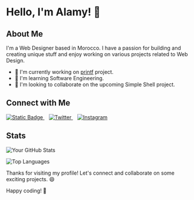 # Hello, I'm Alamy! 👋

## About Me

I'm a Web Designer based in Morocco. I have a passion for building and creating unique stuff and enjoy working on various projects related to Web Design. 

- 🔭 I'm currently working on [printf](https://github.com/alamy2711/printf) project.
- 🌱 I'm learning Software Engineering.
- 👯 I'm looking to collaborate on the upcoming Simple Shell project.
<!---
- 💬 Ask me about [Your Area of Expertise].

## Tech Stack

Here are some of the technologies and tools I enjoy working with:

- 🚀 [Technology 1]
- 🌐 [Technology 2]
- 📱 [Technology 3]
- 💻 [Technology 4]

## Projects

Some of the projects I'm proud of:

- [Project 1 Name](Link to Project 1): Description of the project.
- [Project 2 Name](Link to Project 2): Description of the project.
- [Project 3 Name](Link to Project 3): Description of the project.

You can find more of my projects on [GitHub](https://github.com/YourGitHubUsername).
--->

## Connect with Me

<a href="https://www.linkedin.com/in/mustaphaelalamy/">
 <img alt="Static Badge" src="https://img.shields.io/badge/LinkedIn-%230A66C2?style=flat-square&logo=LinkedIn&logoColor=white&link=https%3A%2F%2Fwww.linkedin.com%2Fin%2Fmustaphaelalamy%2F">
 </a>
 <span>&nbsp;&nbsp;</span>
 <a href="https://twitter.com/alamy2711">
 <img alt="Twitter" src="https://img.shields.io/badge/Twitter-%231D9BF0?style=flat-square&logo=twitter&logoColor=white&link=https%3A%2F%2Ftwitter.com%2Falamy2711">
 </a>
 <span>&nbsp;&nbsp;</span>
 <a href="https://www.instagram.com/alamy2711/">
 <img alt="Instagram" src="https://img.shields.io/badge/Instagram-%23E4405F?style=flat-square&logo=instagram&logoColor=white&link=https%3A%2F%2Fwww.instagram.com%2Falamy2711%2F">
 </a>

## Stats

![Your GitHub Stats](https://github-readme-stats.vercel.app/api?username=alamy2711&show_icons=true&theme=radical)

![Top Languages](https://github-readme-stats.vercel.app/api/top-langs/?username=alamy2711&layout=compact&theme=radical)

Thanks for visiting my profile! Let's connect and collaborate on some exciting projects. 😄

Happy coding! 🚀

